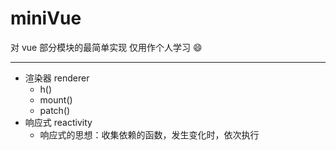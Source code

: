 # miniVue

对 vue 部分模块的最简单实现
仅用作个人学习 :smile:

---

- 渲染器 renderer
  - h()
  - mount()
  - patch()
- 响应式 reactivity
  - 响应式的思想：收集依赖的函数，发生变化时，依次执行
